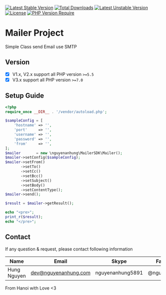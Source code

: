 [![Latest Stable Version](http://poser.pugx.org/nguyenanhung/mailer-sdk/v)](https://packagist.org/packages/nguyenanhung/mailer-sdk) [![Total Downloads](http://poser.pugx.org/nguyenanhung/mailer-sdk/downloads)](https://packagist.org/packages/nguyenanhung/mailer-sdk) [![Latest Unstable Version](http://poser.pugx.org/nguyenanhung/mailer-sdk/v/unstable)](https://packagist.org/packages/nguyenanhung/mailer-sdk) [![License](http://poser.pugx.org/nguyenanhung/mailer-sdk/license)](https://packagist.org/packages/nguyenanhung/mailer-sdk) [![PHP Version Require](http://poser.pugx.org/nguyenanhung/mailer-sdk/require/php)](https://packagist.org/packages/nguyenanhung/mailer-sdk)

# Mailer Project

Simple Class send Email use SMTP

## Version

- [x] V1.x, V2.x support all PHP version `>=5.5`
- [x] V3.x support all PHP version `>=7.0`

## Setup Guide

```php
<?php
require_once __DIR__ . '/vendor/autoload.php';

$sampleConfig = [
    'hostname' => '',
    'port'     => '',
    'username' => '',
    'password' => '',
    'from'     => '',
];
$mailer       = new \nguyenanhung\MailerSDK\Mailer();
$mailer->setConfig($sampleConfig);
$mailer->setFrom()
       ->setTo()
       ->setCc()
       ->setBcc()
       ->setSubject()
       ->setBody()
       ->setContentType();
$mailer->send();

$result = $mailer->getResult();

echo "<pre>";
print_r($result);
echo "</pre>";

```

## Contact

If any question & request, please contact following information

| Name        | Email                | Skype            | Facebook      |
|-------------|----------------------|------------------|---------------|
| Hung Nguyen | dev@nguyenanhung.com | nguyenanhung5891 | @nguyenanhung |

From Hanoi with Love <3



